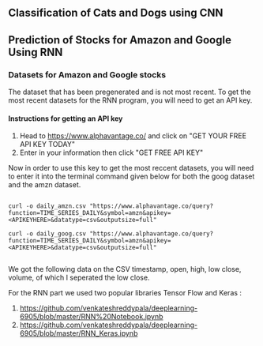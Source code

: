 ## Classification of Cats and Dogs using CNN





## Prediction of Stocks for Amazon and Google Using RNN

### Datasets for Amazon and Google stocks
The dataset that has been pregenerated and is not most recent.
To get the most recent datasets for the RNN program, you will need to get an API key.

#### Instructions for getting an API key
1. Head to https://www.alphavantage.co/ and click on "GET YOUR FREE API KEY TODAY"
2. Enter in your information then click "GET FREE API KEY"

Now in order to use this key to get the most reccent datasets, you will need to enter it into the terminal
command given below for both the goog dataset and the amzn dataset.


```

curl -o daily_amzn.csv "https://www.alphavantage.co/query? function=TIME_SERIES_DAILY&symbol=amzn&apikey=<APIKEYHERE>&datatype=csv&outputsize=full"

curl -o daily_goog.csv "https://www.alphavantage.co/query? function=TIME_SERIES_DAILY&symbol=amzn&apikey=<APIKEYHERE>&datatype=csv&outputsize=full"
 
```

We got the following data on the CSV timestamp, open, high, low close, volume, of which I seperated the low close.

For the RNN part we used two popular libraries Tensor Flow and Keras :
1. https://github.com/venkateshreddypala/deeplearning-6905/blob/master/RNN%20Notebook.ipynb
2. https://github.com/venkateshreddypala/deeplearning-6905/blob/master/RNN_Keras.ipynb
